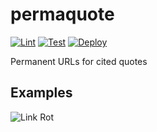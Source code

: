 # permaquote

[![Lint](https://github.com/jncraton/permaquote/actions/workflows/lint.yml/badge.svg)](https://github.com/jncraton/permaquote/actions/workflows/lint.yml)
[![Test](https://github.com/jncraton/permaquote/actions/workflows/test.yml/badge.svg)](https://github.com/jncraton/permaquote/actions/workflows/test.yml)
[![Deploy](https://github.com/jncraton/permaquote/actions/workflows/deploy.yml/badge.svg)](https://github.com/jncraton/permaquote/actions/workflows/deploy.yml)

Permanent URLs for cited quotes

## Examples

![Link Rot](https://jncraton.github.io/permaquote/#https://en.wikipedia.org/wiki/Link_rot;Link+Rot;2025-10-13;TY6xCsIwFEV/5S7iUoq2Cq4Obg5SEOeQvDaPpi8lL9LfNy2IThcunMN50IKOlEyyHn18i0P2JldgQXNo2grtZYfYYzYDKfoUp/IfWywkGROrsgw1rkHjH3M+bcxNhsDq8eKRZ3JsYFJmG4rIGwcDR2UCy7ii2RP2iXpKJJZ0DyWbOQpMiWrazSi06E+yklSC41f17O71Bw==)
